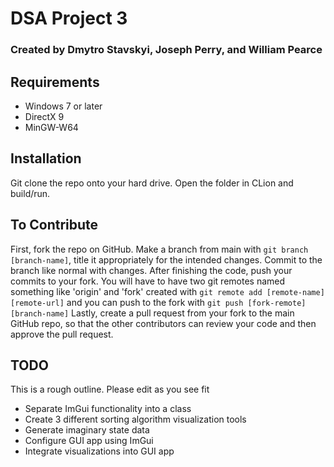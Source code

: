 # DSA Project 3
### Created by Dmytro Stavskyi, Joseph Perry, and William Pearce
## Requirements

 - Windows 7 or later
 - DirectX 9
 - MinGW-W64

## Installation
Git clone the repo onto your hard drive. Open the folder in CLion and build/run.

## To Contribute
First, fork the repo on GitHub. Make a branch from main with `git branch [branch-name]`, title it appropriately for the intended changes. Commit to the branch like normal with changes. After finishing the code, push your commits to your fork. You will have to have two git remotes named something like 'origin' and 'fork' created with `git remote add [remote-name] [remote-url]` and you can push to the fork with `git push [fork-remote] [branch-name]` Lastly, create a pull request from your fork to the main GitHub repo, so that the other contributors can review your code and then approve the pull request.

## TODO
This is a rough outline. Please edit as you see fit
- Separate ImGui functionality into a class
- Create 3 different sorting algorithm visualization tools
- Generate imaginary state data
- Configure GUI app using ImGui
- Integrate visualizations into GUI app
